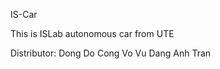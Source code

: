 IS-Car

This is ISLab autonomous car from UTE

Distributor:
    Dong Do 
    Cong Vo 
    Vu Dang
    Anh Tran